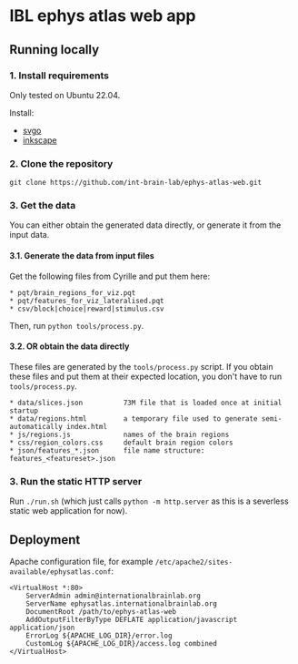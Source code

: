 # IBL ephys atlas web app

## Running locally

### 1. Install requirements

Only tested on Ubuntu 22.04.

Install:

* [svgo](https://github.com/svg/svgo)
* [inkscape](https://inkscape.org/)

### 2. Clone the repository

`git clone https://github.com/int-brain-lab/ephys-atlas-web.git`

### 3. Get the data

You can either obtain the generated data directly, or generate it from the input data.

#### 3.1. Generate the data from input files

Get the following files from Cyrille and put them here:

```
* pqt/brain_regions_for_viz.pqt
* pqt/features_for_viz_lateralised.pqt
* csv/block|choice|reward|stimulus.csv
```

Then, run `python tools/process.py`.

#### 3.2. OR obtain the data directly

These files are generated by the `tools/process.py` script. If you obtain these files and put them at their expected location, you don't have to run `tools/process.py`.

```
* data/slices.json          73M file that is loaded once at initial startup
* data/regions.html         a temporary file used to generate semi-automatically index.html
* js/regions.js             names of the brain regions
* css/region_colors.css     default brain region colors
* json/features_*.json      file name structure: features_<featureset>.json
```

### 3. Run the static HTTP server

Run `./run.sh` (which just calls `python -m http.server` as this is a severless static web application for now).


## Deployment

Apache configuration file, for example `/etc/apache2/sites-available/ephysatlas.conf`:

```
<VirtualHost *:80>
    ServerAdmin admin@internationalbrainlab.org
    ServerName ephysatlas.internationalbrainlab.org
    DocumentRoot /path/to/ephys-atlas-web
    AddOutputFilterByType DEFLATE application/javascript application/json
    ErrorLog ${APACHE_LOG_DIR}/error.log
    CustomLog ${APACHE_LOG_DIR}/access.log combined
</VirtualHost>
```
